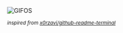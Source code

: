 <div align="justify">
<picture>
    <source media="(prefers-color-scheme: dark)" srcset="https://i.ibb.co/t2f9Z9s/output-gif.gif">
    <source media="(prefers-color-scheme: light)" srcset="https://i.ibb.co/t2f9Z9s/output-gif.gif">
    <img alt="GIFOS" src="https://i.ibb.co/t2f9Z9s/output-gif.gif">
</picture>

<sub><i>inspired from [x0rzavi/github-readme-terminal](https://github.com/x0rzavi/github-readme-terminal)</i></sub>

</div>

<!-- Image deletion URL: https://ibb.co/6thkvkP/f160c83b5fb4a15273b1a5360f2e3dc9 -->